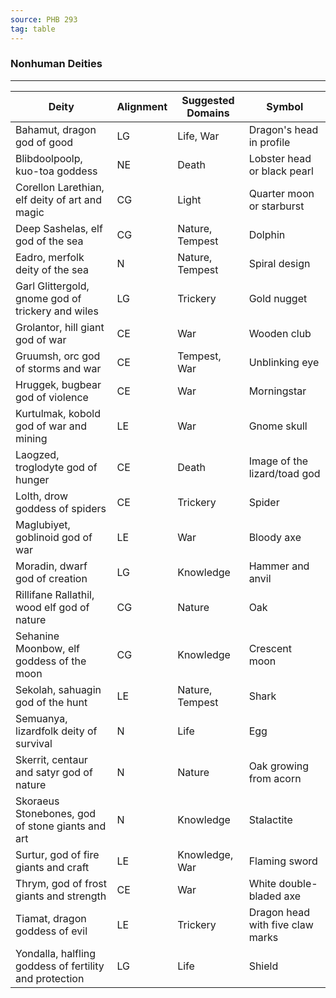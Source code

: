 ```yaml
---
source: PHB 293
tag: table
---
```


### Nonhuman Deities
---
|Deity|Alignment|Suggested Domains|Symbol|
|-----|---|-----|-------|
|Bahamut, dragon god of good|LG|Life, War|Dragon's head in profile|
|Blibdoolpoolp, kuo-toa goddess|NE|Death|Lobster head or black pearl|
|Corellon Larethian, elf deity of art and magic|CG|Light|Quarter moon or starburst|
|Deep Sashelas, elf god of the sea|CG|Nature, Tempest|Dolphin|
|Eadro, merfolk deity of the sea|N|Nature, Tempest|Spiral design|
|Garl Glittergold, gnome god of trickery and wiles|LG|Trickery|Gold nugget|
|Grolantor, hill giant god of war|CE|War|Wooden club|
|Gruumsh, orc god of storms and war|CE|Tempest, War|Unblinking eye|
|Hruggek, bugbear god of violence|CE|War|Morningstar|
|Kurtulmak, kobold god of war and mining|LE|War|Gnome skull|
|Laogzed, troglodyte god of hunger|CE|Death|Image of the lizard/toad god|
|Lolth, drow goddess of spiders|CE|Trickery|Spider|
|Maglubiyet, goblinoid god of war|LE|War|Bloody axe|
|Moradin, dwarf god of creation|LG|Knowledge|Hammer and anvil|
|Rillifane Rallathil, wood elf god of nature|CG|Nature|Oak|
|Sehanine Moonbow, elf goddess of the moon|CG|Knowledge|Crescent moon|
|Sekolah, sahuagin god of the hunt|LE|Nature, Tempest|Shark|
|Semuanya, lizardfolk deity of survival|N|Life|Egg|
|Skerrit, centaur and satyr god of nature|N|Nature|Oak growing from acorn|
|Skoraeus Stonebones, god of stone giants and art|N|Knowledge|Stalactite|
|Surtur, god of fire giants and craft|LE|Knowledge, War|Flaming sword|
|Thrym, god of frost giants and strength|CE|War|White double-bladed axe|
|Tiamat, dragon goddess of evil|LE|Trickery|Dragon head with five claw marks|
|Yondalla, halfling goddess of fertility and protection|LG|Life|Shield|
